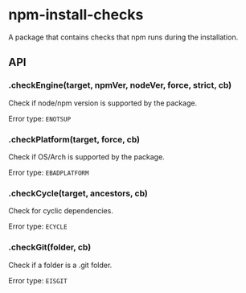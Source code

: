 # npm-install-checks

A package that contains checks that npm runs during the installation.
















































<extoc></extoc>

## API

### .checkEngine(target, npmVer, nodeVer, force, strict, cb)
Check if node/npm version is supported by the package.

Error type: `ENOTSUP`

### .checkPlatform(target, force, cb)
Check if OS/Arch is supported by the package.

Error type: `EBADPLATFORM`

### .checkCycle(target, ancestors, cb)
Check for cyclic dependencies.

Error type: `ECYCLE`

### .checkGit(folder, cb)
Check if a folder is a .git folder.

Error type: `EISGIT`

